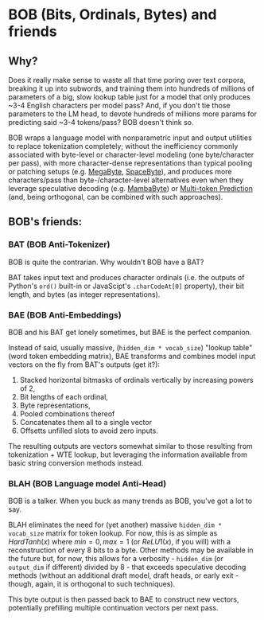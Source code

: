 # BOB (Bits, Ordinals, Bytes) and friends

## Why?
Does it really make sense to waste all that time poring over text corpora, breaking it up into subwords, and training them into hundreds of millions of parameters of a big, slow lookup table just for a model that only produces ~3-4 English characters per model pass? And, if you don't tie those parameters to the LM head, to devote hundreds of millions more params for predicting said ~3-4 tokens/pass? BOB doesn't think so.

BOB wraps a language model with nonparametric input and output utilities to replace tokenization completely; without the inefficiency commonly associated with byte-level or character-level modeling (one byte/character per pass), with more character-dense representations than typical pooling or patching setups (e.g. [MegaByte](https://arxiv.org/abs/2305.07185), [SpaceByte](https://arxiv.org/abs/2404.14408)), and produces more characters/pass than byte-/character-level alternatives even when they leverage speculative decoding (e.g. [MambaByte](https://arxiv.org/abs/2401.13660)) or [Multi-token Prediction](https://arxiv.org/abs/2404.19737) (and, being orthogonal, can be combined with such approaches). 

## BOB's friends:

### BAT (BOB Anti-Tokenizer)
BOB is quite the contrarian. Why wouldn't BOB have a BAT?

BAT takes input text and produces character ordinals (i.e. the outputs of Python's `ord()` built-in or JavaScipt's `.charCodeAt[0]` property), their bit length, and bytes (as integer representations).

### BAE (BOB Anti-Embeddings)
BOB and his BAT get lonely sometimes, but BAE is the perfect companion.

Instead of said, usually massive, (`hidden_dim * vocab_size`) "lookup table" (word token embedding matrix), BAE transforms and combines model input vectors on the fly from BAT's outputs (get it?): 

1. Stacked horizontal bitmasks of ordinals vertically by increasing powers of 2,
2. Bit lengths of each ordinal,
3. Byte representations,
4. Pooled combinations thereof
5. Concatenates them all to a single vector
6. Offsetts unfilled slots to avoid zero inputs.

The resulting outputs are vectors somewhat similar to those resulting from tokenization + WTE lookup, but leveraging the information available from basic string conversion methods instead.

### BLAH (BOB Language model Anti-Head)
BOB is a talker. When you buck as many trends as BOB, you've got a lot to say.

BLAH eliminates the need for (yet another) massive `hidden_dim * vocab_size` matrix for token lookup. For now, this is as simple as $`HardTanh(x)`$ where $`min = 0, max = 1`$ (or $`ReLU1(x)`$, if you will) with a reconstruction of every 8 bits to a byte. Other methods may be available in the future but, for now, this allows for a verbosity - `hidden_dim` (or `output_dim` if different) divided by 8 - that exceeds speculative decoding methods (without an additional draft model, draft heads, or early exit - though, again, it is orthogonal to such techniques).

This byte output is then passed back to BAE to construct new vectors, potentially prefilling multiple continuation vectors per next pass.
